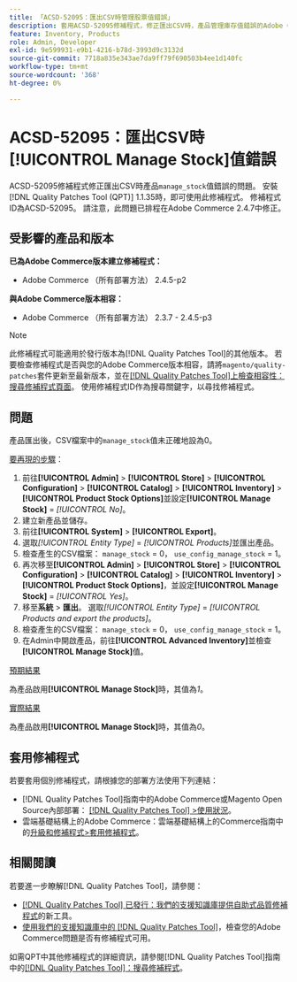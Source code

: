 ```yaml
---
title: 「ACSD-52095：匯出CSV時管理股票值錯誤」
description: 套用ACSD-52095修補程式，修正匯出CSV時，產品管理庫存值錯誤的Adobe Commerce問題。
feature: Inventory, Products
role: Admin, Developer
exl-id: 9e599931-e9b1-4216-b78d-3993d9c3132d
source-git-commit: 7718a835e343ae7da9ff79f690503b4ee1d140fc
workflow-type: tm+mt
source-wordcount: '368'
ht-degree: 0%

---
```


# ACSD-52095：匯出CSV時[!UICONTROL Manage Stock]值錯誤

ACSD-52095修補程式修正匯出CSV時產品`manage_stock`值錯誤的問題。 安裝[!DNL Quality Patches Tool (QPT)] 1.1.35時，即可使用此修補程式。 修補程式ID為ACSD-52095。 請注意，此問題已排程在Adobe Commerce 2.4.7中修正。

## 受影響的產品和版本

**已為Adobe Commerce版本建立修補程式：**

* Adobe Commerce （所有部署方法） 2.4.5-p2

**與Adobe Commerce版本相容：**

* Adobe Commerce （所有部署方法） 2.3.7 - 2.4.5-p3

>[!NOTE]
>
>此修補程式可能適用於發行版本為[!DNL Quality Patches Tool]的其他版本。 若要檢查修補程式是否與您的Adobe Commerce版本相容，請將`magento/quality-patches`套件更新至最新版本，並在[[!DNL Quality Patches Tool]上檢查相容性：搜尋修補程式頁面](https://experienceleague.adobe.com/tools/commerce-quality-patches/index.html)。 使用修補程式ID作為搜尋關鍵字，以尋找修補程式。

## 問題

產品匯出後，CSV檔案中的`manage_stock`值未正確地設為0。

<u>要再現的步驟</u>：

1. 前往&#x200B;**[!UICONTROL Admin]** > **[!UICONTROL Store]** > **[!UICONTROL Configuration]** > **[!UICONTROL Catalog]** > **[!UICONTROL Inventory]** > **[!UICONTROL Product Stock Options]**&#x200B;並設定&#x200B;**[!UICONTROL Manage Stock]** = *[!UICONTROL No]*。
1. 建立新產品並儲存。
1. 前往&#x200B;**[!UICONTROL System]** > **[!UICONTROL Export]**。
1. 選取&#x200B;*[!UICONTROL Entity Type]* = *[!UICONTROL Products]*&#x200B;並匯出產品。
1. 檢查產生的CSV檔案： `manage_stock` = 0， `use_config_manage_stock` = 1。
1. 再次移至&#x200B;**[!UICONTROL Admin]** > **[!UICONTROL Store]** > **[!UICONTROL Configuration]** > **[!UICONTROL Catalog]** > **[!UICONTROL Inventory]** > **[!UICONTROL Product Stock Options]**，並設定&#x200B;**[!UICONTROL Manage Stock]** = *[!UICONTROL Yes]*。
1. 移至&#x200B;**系統** > **匯出**。
選取&#x200B;*[!UICONTROL Entity Type]* = *[!UICONTROL Products and export the products]*。
1. 檢查產生的CSV檔案： `manage_stock` = 0， `use_config_manage_stock` = 1。
1. 在Admin中開啟產品，前往&#x200B;**[!UICONTROL Advanced Inventory]**&#x200B;並檢查&#x200B;**[!UICONTROL Manage Stock]**&#x200B;值。

<u>預期結果</u>

為產品啟用&#x200B;**[!UICONTROL Manage Stock]**&#x200B;時，其值為&#x200B;*1*。

<u>實際結果</u>

為產品啟用&#x200B;**[!UICONTROL Manage Stock]**&#x200B;時，其值為&#x200B;*0*。

## 套用修補程式

若要套用個別修補程式，請根據您的部署方法使用下列連結：

* [!DNL Quality Patches Tool]指南中的Adobe Commerce或Magento Open Source內部部署： [[!DNL Quality Patches Tool] >使用狀況](<https://experienceleague.adobe.com/docs/commerce-operations/tools/quality-patches-tool/usage.html>)。
* 雲端基礎結構上的Adobe Commerce：雲端基礎結構上的Commerce指南中的[升級和修補程式>套用修補程式](https://experienceleague.adobe.com/docs/commerce-cloud-service/user-guide/develop/upgrade/apply-patches.html)。

## 相關閱讀

若要進一步瞭解[!DNL Quality Patches Tool]，請參閱：

* [[!DNL Quality Patches Tool] 已發行：我們的支援知識庫提供自助式品質修補程式](/help/announcements/adobe-commerce-announcements/magento-quality-patches-released-new-tool-to-self-serve-quality-patches.md)的新工具。
* [使用我們的支援知識庫中的 [!DNL Quality Patches Tool]](/help/support-tools/patches-available-in-qpt-tool/check-patch-for-magento-issue-with-magento-quality-patches.md)，檢查您的Adobe Commerce問題是否有修補程式可用。

如需QPT中其他修補程式的詳細資訊，請參閱[!DNL Quality Patches Tool]指南中的[[!DNL Quality Patches Tool]：搜尋修補程式](<https://experienceleague.adobe.com/tools/commerce-quality-patches/index.html>)。
